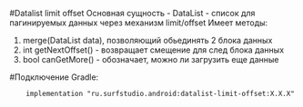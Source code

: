 #Datalist limit offset
Основная сущность - DataList - список для пагинируемых данных через механизм limit/offset
Имеет методы:
 1. merge(DataList data), позволяющий обьединять 2 блока данных
 1. int getNextOffset() - возвращает смещение для след блока данных
 1. bool canGetMore() - обозначает, можно ли загрузить еще данные

#Подключение
Gradle:
```
    implementation "ru.surfstudio.android:datalist-limit-offset:X.X.X"
```